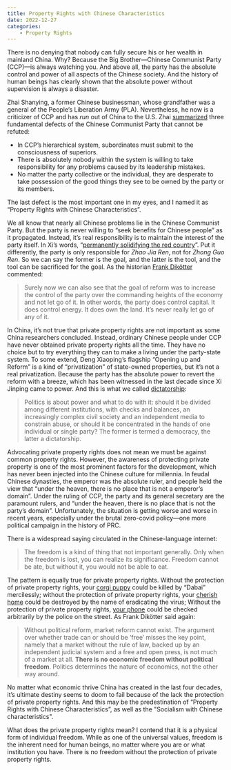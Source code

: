 ```yaml
---
title: Property Rights with Chinese Characteristics
date: 2022-12-27
categories:
    - Property Rights
---
```


There is no denying that nobody can fully secure his or her wealth in mainland
China. Why? Because the Big Brother—Chinese Communist Party (CCP)—is always
watching you. And above all, the party has the absolute control and power of all
aspects of the Chinese society. And the history of human beings has clearly
shown that the absolute power without supervision is always a disaster.

Zhai Shanying, a former Chinese businessman, whose grandfather was a general of
the People’s Liberation Army (PLA). Nevertheless, he now is a criticizer of CCP
and has *run* out of China to the U.S. Zhai [summarized][zhai] three fundamental
defects of the Chinese Communist Party that cannot be refuted:

- In CCP’s hierarchical system, subordinates must submit to the consciousness of
  superiors.
- There is absolutely nobody within the system is willing to take responsibility
  for any problems caused by its leadership mistakes.
- No matter the party collective or the individual, they are desperate to take
  possession of the good things they see to be owned by the party or its
  members.

The last defect is the most important one in my eyes, and I named it as
“Property Rights with Chinese Characteristics”.

We all know that nearly all Chinese problems lie in the Chinese Communist Party.
But the party is never willing to “seek benefits for Chinese people” as it
propagated. Instead, it’s real responsibility is to maintain the interest of the
party itself. In Xi’s words, “[permanently solidifying the red
country][redcountry]”. Put it differently, the party is only responsible for
*Zhao Jia Ren*, not for *Zhong Guo Ren*. So we can say the former is the goal,
and the latter is the tool, and the tool can be sacrificed for the goal. As the
historian [Frank Dikötter][wirechina] commented:

> Surely now we can also see that the goal of reform was to increase the control
> of the party over the commanding heights of the economy and not let go of it.
> In other words, the party does control capital. It does control energy. It
> does own the land. It’s never really let go of any of it.

In China, it’s not true that private property rights are not important as some
China researchers concluded. Instead, ordinary Chinese people under CCP have
never obtained private property rights all the time. They have no choice but to
try everything they can to make a living under the party-state system. To some
extend, Deng Xiaoping’s flagship “Opening up and Reform” is a kind of
“privatization” of state-owned properties, but it’s not a real privatization.
Because the party has the absolute power to revert the reform with a breeze,
which has been witnessed in the last decade since Xi Jinping came to power. And
this is what we called [dictatorship][aftermao]:

> Politics is about power and what to do with it: should it be divided among
> different institutions, with checks and balances, an increasingly complex
> civil society and an independent media to constrain abuse, or should it be
> concentrated in the hands of one individual or single party? The former is
> termed a democracy, the latter a dictatorship.

Advocating private property rights does not mean we must be against common
property rights. However, the awareness of protecting private property is one of
the most prominent factors for the development, which has never been injected
into the Chinese culture for millennia. In feudal Chinese dynasties, the emperor
was the absolute ruler, and people held the view that “under the heaven, there
is no place that is not a emperor’s domain”. Under the ruling of CCP, the party
and its general secretary are the paramount rulers, and “under the heaven, there
is no place that is not the party’s domain”. Unfortunately, the situation is
getting worse and worse in recent years, especially under the brutal zero-covid
policy—one more political campaign in the history of PRC.

There is a widespread saying circulated in the Chinese-language internet:

> The freedom is a kind of thing that not important generally. Only when the
> freedom is lost, you can realize its significance. Freedom cannot be ate, but
> without it, you would not be able to eat.

The pattern is equally true for private property rights. Without the protection
of private property rights, your [corgi puppy][corgi] could be killed by “Dabai”
mercilessly; without the protection of private property rights, your [cherish
home][home] could be destroyed by the name of eradicating the virus; Without the
protection of private property rights, [your phone][phone] could be checked
arbitrarily by the police on the street. As Frank Dikötter said again:

> Without political reform, market reform cannot exist. The argument over
> whether trade can or should be ‘free’ misses the key point, namely that a
> market without the rule of law, backed up by an independent judicial system
> and a free and open press, is not much of a market at all. **There is no
> economic freedom without political freedom**. Politics determines the nature
> of economics, not the other way around.

No matter what economic thrive China has created in the last four decades, it’s
ultimate destiny seems to doom to fail because of the lack the protection of
private property rights. And this may be the predestination of “Property Rights
with Chinese Characteristics”, as well as the "Socialism with Chinese
characteristics".

What does the private property rights mean? I contend that it is a physical form
of individual freedom. While as one of the universal values, freedom is the
inherent need for human beings, no matter where you are or what institution you
have. There is no freedom without the protection of private property rights. 

[zhai]: https://www.youtube.com/watch?v=rrU1X9j78_k
[wirechina]:
    https://www.thewirechina.com/2022/11/06/frank-dikotter-on-paying-attention-to-chinas-primary-sources/
[redcountry]: http://www.qstheory.cn/zhuanqu/2021-06/03/c_1127521701.htm
[aftermao]: https://www.bloomsbury.com/us/china-after-mao-9781639730513/
[corgi]: https://chinadigitaltimes.net/chinese/679162.html
[home]: https://chinadigitaltimes.net/chinese/689367.html
[phone]: https://chinadigitaltimes.net/chinese/690382.html
